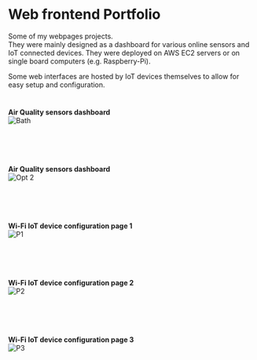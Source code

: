 # Web frontend Portfolio

Some of my webpages projects. <br />
They were mainly designed as a dashboard for various online sensors and IoT connected devices.
They were deployed on AWS EC2 servers or on single board computers (e.g. Raspberry-Pi).

Some web interfaces are hosted by IoT devices themselves to allow for easy setup and configuration.

#
#

**Air Quality sensors dashboard** <br />
![Bath](https://user-images.githubusercontent.com/29917546/100623468-e2b3a880-332a-11eb-8112-fa13a2114be2.jpg) <br /> <br /> <br /> <br /> <br />

**Air Quality sensors dashboard** <br />
![Opt 2](https://user-images.githubusercontent.com/29917546/100623812-548bf200-332b-11eb-9d02-b270de23add2.jpg) <br /> <br /> <br /> <br /> <br />

**Wi-Fi IoT device configuration page 1** <br />
![P1](https://user-images.githubusercontent.com/29917546/100911401-d587ec80-34d7-11eb-9c3e-4c268e4aeb47.jpg) <br /> <br /> <br /> <br /> <br />

**Wi-Fi IoT device configuration page 2** <br />
![P2](https://user-images.githubusercontent.com/29917546/100910380-92794980-34d6-11eb-9ee1-a17de53e57ba.jpg) <br /> <br /> <br /> <br /> <br />

**Wi-Fi IoT device configuration page 3** <br />
![P3](https://user-images.githubusercontent.com/29917546/100910383-9311e000-34d6-11eb-985b-4362b9ba69bf.jpg) <br /> <br /> <br /> <br /> <br />

